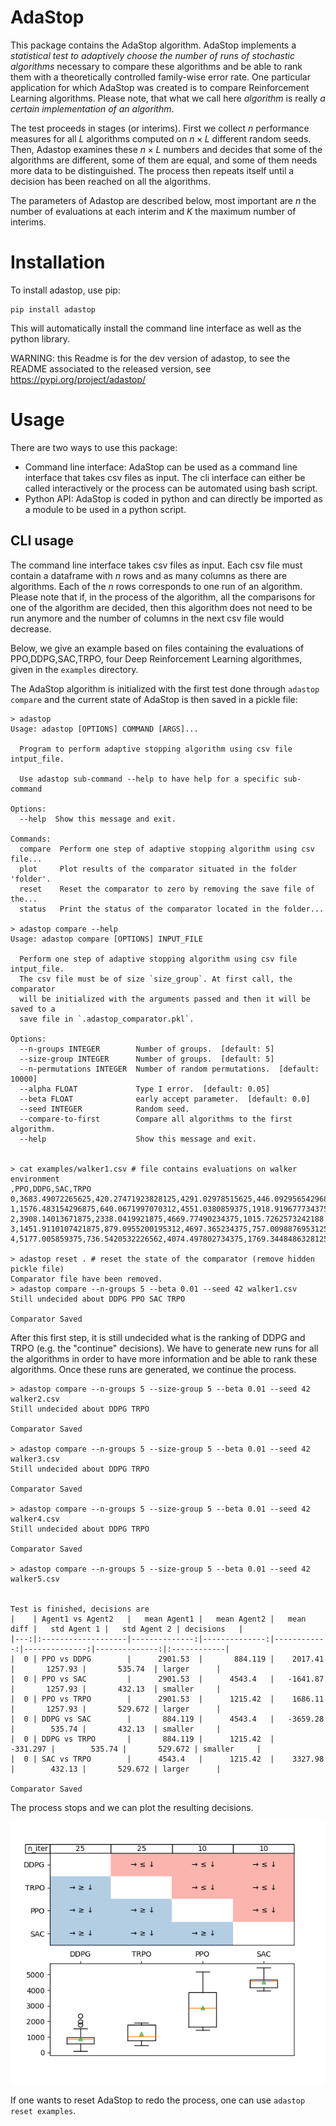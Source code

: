 # AdaStop

This package contains the AdaStop algorithm. AdaStop implements a *statistical test to adaptively choose the number of runs of stochastic algorithms* necessary to compare these algorithms and be able to rank them with a theoretically controlled family-wise error rate. One particular application for which AdaStop was created is to compare Reinforcement Learning algorithms. Please note, that what we call here *algorithm* is really *a certain implementation of an algorithm*.

The test proceeds in stages (or interims). First we collect $n$ performance measures for all $L$ algorithms computed on $n\times L$ different random seeds.
Then, Adastop examines these $n\times L$ numbers and decides that some of the algorithms are different, some of them are equal, and some of them needs more data to be distinguished. The process then repeats itself until a decision has been reached on all the algorithms.

The parameters of Adastop are described below, most important are $n$ the number of evaluations at each interim and $K$ the maximum number of interims.

# Installation

To install adastop, use pip:
```
pip install adastop
```

This will automatically install the command line interface as well as the python library.

WARNING: this Readme is for the dev version of adastop, to see the README associated to the released version, see https://pypi.org/project/adastop/

# Usage

There are two ways to use this package:

- Command line interface: AdaStop can be used as a command line interface that takes csv files as input. The cli interface can either be called interactively or the process can be automated using bash script.
- Python API: AdaStop is coded in python and can directly be imported as a module to be used in a python script.

## CLI usage

The command line interface takes csv files as input. Each csv file must contain a dataframe with $n$ rows and as many columns as there are algorithms. Each of the $n$ rows corresponds to one run of an algorithm.
Please note that if, in the process of the algorithm, all the comparisons for one of the algorithm are decided, then this algorithm does not need to be run anymore and the number of columns in the next csv file would decrease.

Below, we give an example based on files containing the evaluations of PPO,DDPG,SAC,TRPO, four Deep Reinforcement Learning algorithmes, given in the `examples` directory.

The AdaStop algorithm is initialized with the first test done through `adastop compare` and the current state of AdaStop is then saved in a pickle file:

```console
> adastop
Usage: adastop [OPTIONS] COMMAND [ARGS]...

  Program to perform adaptive stopping algorithm using csv file intput_file.

  Use adastop sub-command --help to have help for a specific sub-command

Options:
  --help  Show this message and exit.

Commands:
  compare  Perform one step of adaptive stopping algorithm using csv file...
  plot     Plot results of the comparator situated in the folder 'folder'.
  reset    Reset the comparator to zero by removing the save file of the...
  status   Print the status of the comparator located in the folder...

> adastop compare --help
Usage: adastop compare [OPTIONS] INPUT_FILE

  Perform one step of adaptive stopping algorithm using csv file intput_file.
  The csv file must be of size `size_group`. At first call, the comparator
  will be initialized with the arguments passed and then it will be saved to a
  save file in `.adastop_comparator.pkl`.

Options:
  --n-groups INTEGER        Number of groups.  [default: 5]
  --size-group INTEGER      Number of groups.  [default: 5]
  --n-permutations INTEGER  Number of random permutations.  [default: 10000]
  --alpha FLOAT             Type I error.  [default: 0.05]
  --beta FLOAT              early accept parameter.  [default: 0.0]
  --seed INTEGER            Random seed.
  --compare-to-first        Compare all algorithms to the first algorithm.
  --help                    Show this message and exit.


> cat examples/walker1.csv # file contains evaluations on walker environment
,PPO,DDPG,SAC,TRPO
0,3683.49072265625,420.27471923828125,4291.02978515625,446.09295654296875
1,1576.483154296875,640.0671997070312,4551.0380859375,1918.919677734375
2,3908.14013671875,2338.0419921875,4669.77490234375,1015.7262573242188
3,1451.9110107421875,879.0955200195312,4697.365234375,757.0098876953125
4,5177.005859375,736.5420532226562,4074.497802734375,1769.3448486328125

> adastop reset . # reset the state of the comparator (remove hidden pickle file)
Comparator file have been removed.
> adastop compare --n-groups 5 --beta 0.01 --seed 42 walker1.csv 
Still undecided about DDPG PPO SAC TRPO

Comparator Saved
```
After this first step, it is still undecided what is the ranking of DDPG and TRPO  (e.g. the "continue" decisions). We have to generate new runs for all the algorithms in order to have more information and be able to rank these algorithms. Once these runs are generated, we continue the process.

```console
> adastop compare --n-groups 5 --size-group 5 --beta 0.01 --seed 42 walker2.csv
Still undecided about DDPG TRPO

Comparator Saved

> adastop compare --n-groups 5 --size-group 5 --beta 0.01 --seed 42 walker3.csv
Still undecided about DDPG TRPO

Comparator Saved

> adastop compare --n-groups 5 --size-group 5 --beta 0.01 --seed 42 walker4.csv
Still undecided about DDPG TRPO

Comparator Saved

> adastop compare --n-groups 5 --size-group 5 --beta 0.01 --seed 42 walker5.csv


Test is finished, decisions are
|    | Agent1 vs Agent2   |   mean Agent1 |   mean Agent2 |   mean diff |   std Agent 1 |   std Agent 2 | decisions   |
|---:|:-------------------|--------------:|--------------:|------------:|--------------:|--------------:|:------------|
|  0 | PPO vs DDPG        |      2901.53  |       884.119 |    2017.41  |       1257.93 |       535.74  | larger      |
|  0 | PPO vs SAC         |      2901.53  |      4543.4   |   -1641.87  |       1257.93 |       432.13  | smaller     |
|  0 | PPO vs TRPO        |      2901.53  |      1215.42  |    1686.11  |       1257.93 |       529.672 | larger      |
|  0 | DDPG vs SAC        |       884.119 |      4543.4   |   -3659.28  |        535.74 |       432.13  | smaller     |
|  0 | DDPG vs TRPO       |       884.119 |      1215.42  |    -331.297 |        535.74 |       529.672 | smaller     |
|  0 | SAC vs TRPO        |      4543.4   |      1215.42  |    3327.98  |        432.13 |       529.672 | larger      |

Comparator Saved
```
The process stops and we can plot the resulting decisions.

![](examples/plot_result.png)

If one wants to reset AdaStop to redo the process, one can use `adastop reset examples`.

